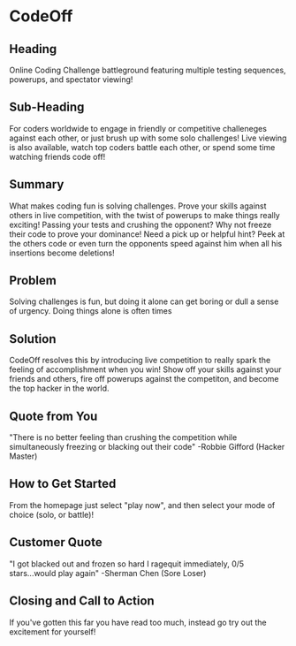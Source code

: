 # CodeOff #

<!-- 
> This material was originally posted [here](http://www.quora.com/What-is-Amazons-approach-to-product-development-and-product-management). It is reproduced here for posterities sake.

There is an approach called "working backwards" that is widely used at Amazon. They work backwards from the customer, rather than starting with an idea for a product and trying to bolt customers onto it. While working backwards can be applied to any specific product decision, using this approach is especially important when developing new products or features.

For new initiatives a product manager typically starts by writing an internal press release announcing the finished product. The target audience for the press release is the new/updated product's customers, which can be retail customers or internal users of a tool or technology. Internal press releases are centered around the customer problem, how current solutions (internal or external) fail, and how the new product will blow away existing solutions.

If the benefits listed don't sound very interesting or exciting to customers, then perhaps they're not (and shouldn't be built). Instead, the product manager should keep iterating on the press release until they've come up with benefits that actually sound like benefits. Iterating on a press release is a lot less expensive than iterating on the product itself (and quicker!).

If the press release is more than a page and a half, it is probably too long. Keep it simple. 3-4 sentences for most paragraphs. Cut out the fat. Don't make it into a spec. You can accompany the press release with a FAQ that answers all of the other business or execution questions so the press release can stay focused on what the customer gets. My rule of thumb is that if the press release is hard to write, then the product is probably going to suck. Keep working at it until the outline for each paragraph flows. 

Oh, and I also like to write press-releases in what I call "Oprah-speak" for mainstream consumer products. Imagine you're sitting on Oprah's couch and have just explained the product to her, and then you listen as she explains it to her audience. That's "Oprah-speak", not "Geek-speak".

Once the project moves into development, the press release can be used as a touchstone; a guiding light. The product team can ask themselves, "Are we building what is in the press release?" If they find they're spending time building things that aren't in the press release (overbuilding), they need to ask themselves why. This keeps product development focused on achieving the customer benefits and not building extraneous stuff that takes longer to build, takes resources to maintain, and doesn't provide real customer benefit (at least not enough to warrant inclusion in the press release).
 -->
 
## Heading ##
Online Coding Challenge battleground featuring multiple testing sequences, powerups, and spectator viewing!

## Sub-Heading ##
For coders worldwide to engage in friendly or competitive challeneges against each other, or just brush up with some solo challenges! Live viewing is also available, watch top coders battle each other, or spend some time watching friends code off!

## Summary ##
What makes coding fun is solving challenges. Prove your skills against others in live competition, with the twist of powerups to make things really exciting! Passing your tests and crushing the opponent? Why not freeze their code to prove your dominance! Need a pick up or helpful hint? Peek at the others code or even turn the opponents speed against him when all his insertions become deletions!

## Problem ##
Solving challenges is fun, but doing it alone can get boring or dull a sense of urgency. Doing things alone is often times

## Solution ##
CodeOff resolves this by introducing live competition to really spark the feeling of accomplishment when you win! Show off your skills against your friends and others, fire off powerups against the competiton, and become the top hacker in the world. 

## Quote from You ##
"There is no better feeling than crushing the competition while simultaneously freezing or blacking out their code" -Robbie Gifford (Hacker Master)

## How to Get Started ##
From the homepage just select "play now", and then select your mode of choice (solo, or battle)!

## Customer Quote ##
"I got blacked out and frozen so hard I ragequit immediately, 0/5 stars...would play again" -Sherman Chen (Sore Loser)

## Closing and Call to Action ##
If you've gotten this far you have read too much, instead go try out the excitement for yourself! 